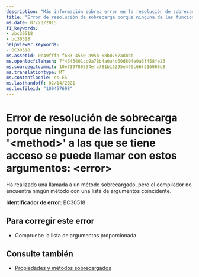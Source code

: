 ```yaml
---
description: "Más información sobre: error en la resolución de sobrecarga porque no <method> se puede llamar a ningún ' ' accesible con estos argumentos:<error>"
title: "Error de resolución de sobrecarga porque ninguna de las funciones '<method>' a las que se tiene acceso se puede llamar con estos argumentos: <error>"
ms.date: 07/20/2015
f1_keywords:
- vbc30518
- bc30518
helpviewer_keywords:
- BC30518
ms.assetid: 0c49fffa-f683-4550-a95b-68b0757a8bbb
ms.openlocfilehash: 7f4643401cc9a78b4a0a4c60d804e9a3f458fe23
ms.sourcegitcommit: 10e719780594efc781b15295e499c66f316068b8
ms.translationtype: MT
ms.contentlocale: es-ES
ms.lasthandoff: 02/14/2021
ms.locfileid: "100457698"
---
```

# <a name="overload-resolution-failed-because-no-accessible-method-can-be-called-with-these-argumentserror"></a>Error de resolución de sobrecarga porque ninguna de las funciones '\<method>' a las que se tiene acceso se puede llamar con estos argumentos: \<error>

Ha realizado una llamada a un método sobrecargado, pero el compilador no encuentra ningún método con una lista de argumentos coincidente.  
  
 **Identificador de error:** BC30518  
  
## <a name="to-correct-this-error"></a>Para corregir este error  
  
- Compruebe la lista de argumentos proporcionada.  
  
## <a name="see-also"></a>Consulte también

- [Propiedades y métodos sobrecargados](../programming-guide/language-features/objects-and-classes/overloaded-properties-and-methods.md)
